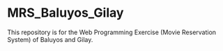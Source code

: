 # MRS_Baluyos_Gilay
This repository is for the Web Programming Exercise (Movie Reservation System) of Baluyos and Gilay.

